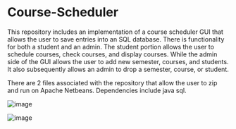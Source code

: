 # Course-Scheduler

This repository includes an implementation of a course scheduler GUI that allows the user to save entries into an SQL database. There is functionality for both a student and an admin. 
The student portion allows the user to schedule courses, check courses, and display courses. While the admin side of the GUI allows the user to add new semester, courses, and students. It also subsequently allows an admin to drop a semester, course, or student. 

There are 2 files associated with the repository that allow the user to zip and run on Apache Netbeans. Dependencies include java sql. 


![image](https://user-images.githubusercontent.com/69987069/158494121-5cd86b9b-ac53-449e-ba00-1d7a6f447902.png)



![image](https://user-images.githubusercontent.com/69987069/158494354-39563644-af52-4487-b156-68e457b84566.png)
